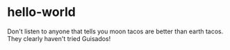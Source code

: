 # hello-world

Don't listen to anyone that tells you moon tacos are better than earth tacos. They clearly haven't tried Guisados!
